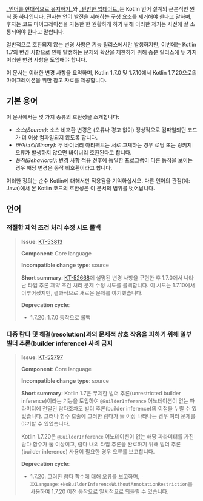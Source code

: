 [//]: # (title: Kotlin 1.7.20 호환성 가이드)

_[언어를 현대적으로 유지하기](kotlin-evolution-principles.md)_와 _[편안한 업데이트](kotlin-evolution-principles.md)_는 Kotlin 언어 설계의 근본적인 원칙 중 하나입니다. 전자는 언어 발전을 저해하는 구성 요소를 제거해야 한다고 말하며, 후자는 코드 마이그레이션을 가능한 한 원활하게 하기 위해 이러한 제거는 사전에 잘 소통되어야 한다고 말합니다.

일반적으로 호환되지 않는 변경 사항은 기능 릴리스에서만 발생하지만, 이번에는 Kotlin 1.7의 변경 사항으로 인해 발생하는 문제의 확산을 제한하기 위해 증분 릴리스에 두 가지 이러한 변경 사항을 도입해야 합니다.

이 문서는 이러한 변경 사항을 요약하며, Kotlin 1.7.0 및 1.7.10에서 Kotlin 1.7.20으로의 마이그레이션을 위한 참고 자료를 제공합니다.

## 기본 용어

이 문서에서는 몇 가지 종류의 호환성을 소개합니다:

- _소스(Source)_: 소스 비호환 변경은 (오류나 경고 없이) 정상적으로 컴파일되던 코드가 더 이상 컴파일되지 않도록 합니다.
- _바이너리(Binary)_: 두 바이너리 아티팩트는 서로 교체하는 경우 로딩 또는 링키지 오류가 발생하지 않으면 바이너리 호환된다고 합니다.
- _동작(Behavioral)_: 변경 사항 적용 전후에 동일한 프로그램이 다른 동작을 보이는 경우 해당 변경은 동작 비호환이라고 합니다.

이러한 정의는 순수 Kotlin에 대해서만 적용됨을 기억하십시오. 다른 언어의 관점(예: Java)에서 본 Kotlin 코드의 호환성은 이 문서의 범위를 벗어납니다.

## 언어

<!--
### Title

> **Issue**: [KT-NNNNN](https://youtrack.jetbrains.com/issue/KT-NNNNN)
>
> **Component**: Core language
>
> **Incompatible change type**: source
>
> **Short summary**:
>
> **Deprecation cycle**:
>
> - 1.5.20: warning
> - 1.7.0: report an error
-->

### 적절한 제약 조건 처리 수정 시도 롤백

> **Issue**: [KT-53813](https://youtrack.jetbrains.com/issue/KT-53813)
>
> **Component**: Core language
>
> **Incompatible change type**: source
>
> **Short summary**: [KT-52668](https://youtrack.jetbrains.com/issue/KT-52668)에 설명된 변경 사항을 구현한 후 1.7.0에서 나타난 타입 추론 제약 조건 처리 문제 수정 시도를 롤백합니다. 이 시도는 1.7.10에서 이루어졌지만, 결과적으로 새로운 문제를 야기했습니다.
>
> **Deprecation cycle**:
>
> - 1.7.20: 1.7.0 동작으로 롤백

### 다중 람다 및 해결(resolution)과의 문제적 상호 작용을 피하기 위해 일부 빌더 추론(builder inference) 사례 금지

> **Issue**: [KT-53797](https://youtrack.jetbrains.com/issue/KT-53797)
>
> **Component**: Core language
>
> **Incompatible change type**: source
>
> **Short summary**: Kotlin 1.7은 무제한 빌더 추론(unrestricted builder inference)이라는 기능을 도입하여 `@BuilderInference` 어노테이션이 없는 파라미터에 전달된 람다조차도 빌더 추론(builder inference)의 이점을 누릴 수 있었습니다. 그러나 함수 호출에 그러한 람다가 둘 이상 나타나는 경우 여러 문제를 야기할 수 있었습니다.
>
> Kotlin 1.7.20은 `@BuilderInference` 어노테이션이 없는 해당 파라미터를 가진 람다 함수가 둘 이상이고, 람다 내의 타입 추론을 완료하기 위해 빌더 추론(builder inference) 사용이 필요한 경우 오류를 보고합니다.
>
> **Deprecation cycle**:
>
> - 1.7.20: 그러한 람다 함수에 대해 오류를 보고하며, `-XXLanguage:+NoBuilderInferenceWithoutAnnotationRestriction`를 사용하여 1.7.20 이전 동작으로 일시적으로 되돌릴 수 있습니다.